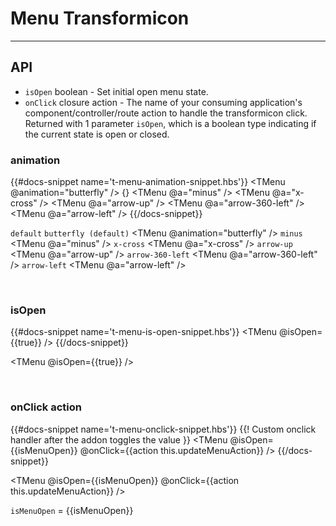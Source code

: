# Menu Transformicon
---
## API
  * `isOpen` boolean - Set initial open menu state.
  * `onClick` closure action - The name of your consuming application's component/controller/route action to handle the transformicon click. Returned with 1 parameter `isOpen`, which is a boolean type indicating if the current state is open or closed.

### animation
{{#docs-snippet name='t-menu-animation-snippet.hbs'}}
  <TMenu /> 
  <TMenu @animation="butterfly" /> {}
  <TMenu @a="minus" />
  <TMenu @a="x-cross" />
  <TMenu @a="arrow-up" />
  <TMenu @a="arrow-360-left" />
  <TMenu @a="arrow-left" />
{{/docs-snippet}}

`default`
<TMenu />
`butterfly (default)`
<TMenu @animation="butterfly" />
`minus`
<TMenu @a="minus" />
`x-cross`
<TMenu @a="x-cross" />
`arrow-up`
<TMenu @a="arrow-up" />
`arrow-360-left`
<TMenu @a="arrow-360-left" />
`arrow-left` <TMenu @a="arrow-left" />

<br />

### isOpen
{{#docs-snippet name='t-menu-is-open-snippet.hbs'}}
  <TMenu @isOpen={{true}} />
{{/docs-snippet}}

<TMenu @isOpen={{true}} />

<br />

### onClick action
{{#docs-snippet name='t-menu-onclick-snippet.hbs'}}
  {{! Custom onclick handler after the addon toggles the value }}
  <TMenu
    @isOpen={{isMenuOpen}}
    @onClick={{action this.updateMenuAction}} />
{{/docs-snippet}}

<TMenu
  @isOpen={{isMenuOpen}}
  @onClick={{action this.updateMenuAction}} />

`isMenuOpen` = {{isMenuOpen}}
